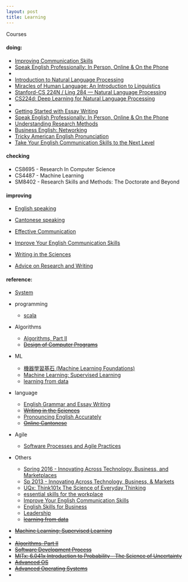 ```yaml
---
layout: post
title: Learning
---
```

Courses

#### doing: 
  - [Improving Communication Skills](https://www.coursera.org/learn/wharton-communication-skills/home/welcome)
  - [Speak English Professionally: In Person, Online & On the Phone](https://www.coursera.org/learn/speak-english-professionally/home/welcome)
  -  
  -  [Introduction to Natural Language Processing
](https://www.coursera.org/learn/natural-language-processing/home/welcome)
  - [Miracles of Human Language: An Introduction to Linguistics](https://www.coursera.org/learn/human-language/lecture/MR57B/human-language-versus-other-languages)
  - [Stanford-CS 224N / Ling 284  —  Natural Language Processing](http://web.stanford.edu/class/cs224n/syllabus.shtml)
  - [CS224d: Deep Learning for Natural Language Processing](http://cs224d.stanford.edu/)
  - 
  - [Getting Started with Essay Writing](https://www.coursera.org/learn/getting-started-with-essay-writing/home/welcome)
  - [Speak English Professionally: In Person, Online & On the Phone](https://www.coursera.org/learn/speak-english-professionally/home/welcome)
  - [Understanding Research Methods](https://www.coursera.org/learn/research-methods/home/welcome)
  - [Business English: Networking](https://www.coursera.org/learn/business-english-intro/home/welcome)
  - [Tricky American English Pronunciation](https://www.coursera.org/learn/tricky-american-english-pronunciation/home/welcome)
  - [Take Your English Communication Skills to the Next Level](https://www.coursera.org/learn/english-communication-capstone)
  

#### checking
  - CS8695 - Research In Computer Science
  - CS4487 - Machine Learning
  - SM8402 - Research Skills and Methods: The Doctorate and Beyond
   

#### improving
  - [English speaking](http://elss.elc.cityu.edu.hk/ELSS/activities.aspx)
  - [Cantonese speaking](https://www.ilc.cuhk.edu.hk/Chinese/pthprog1/tm_introduction.html)
  
  - [Effective Communication](https://www.coursera.org/learn/effective-intercultural-communication/home/welcome)
  - [Improve Your English Communication Skills](https://www.coursera.org/learn/professional-emails-english/home/welcome)
  - [Writing in the Sciences](https://lagunita.stanford.edu/courses/Medicine/SciWrite./Fall2015/info)
  - [Advice on Research and Writing](http://www.cs.cmu.edu/afs/cs.cmu.edu/user/mleone/web/how-to.html)


#### reference:
 
  * [System](https://github.com/muyun/dev.computersystem/blob/master/constructsystem/README.md) 
  * programming
      - [scala](https://class.coursera.org/progfun-003)

  * Algorithms
     - [Algorithms, Part II](https://www.coursera.org/course/algs4partII)    
     - <del>[Design of Computer Programs](https://www.udacity.com/wiki/cs212) </del>

     
  * ML
     - [機器學習基石 (Machine Learning Foundations)](https://class.coursera.org/ntumlone-003)  
     - [Machine Learning: Supervised Learning](https://www.udacity.com/course/viewer#!/c-ud675/l-684818868/m-640579194)
     - [learning from data](https://work.caltech.edu/telecourse.html)  

  * language 
       - [English Grammar and Essay Writing](https://www.edx.org/course/english-grammar-essay-writing-uc-berkeleyx-colwri2-2x)    
       - <del>[Writing in the Sciences](https://lagunita.stanford.edu/courses/Medicine/SciWrite./Fall2015/info)</del>  
       - [Pronouncing English Accurately](http://www.scs.cuhk.edu.hk/search/course_details.php?l=en&term=161&course_cd=379105&class_cd=01&fm=gc)    
       - <del>[Online Cantonese](https://www.ilc.cuhk.edu.hk/EN/CHResources/Lang_CAN_Adv.aspx)</del>


  * Agile
      - [Software Processes and Agile Practices](https://www.coursera.org/learn/software-processes-and-agile-practices#)

  * Others
     - [Spring 2016 - Innovating Across Technology, Business, and Marketplaces](https://www.cs.princeton.edu/courses/archive/spring16/cos448/reading.html)
     - [Sp 2013 - Innovating Across Technology, Business, & Markets](http://www.cs.princeton.edu/courses/archive/spring13/cos448/web/schedule.html)
     - [UQx: Think101x The Science of Everyday Thinking](https://courses.edx.org/courses/course-v1:UQx+Think101x+1T2016/info)
     - [essential skills for the workplace](https://www.coursera.org/learn/project-management-basics/home/welcome)
     - [Improve Your English Communication Skills](https://www.coursera.org/specializations/improve-english)
     - [English Skills for Business](https://www.coursera.org/specializations/business-english)
     - [Leadership](https://www.coursera.org/learn/leadership-skills/home/welcome)
     - <del>[learning from data](https://work.caltech.edu/telecourse.html) </del>
  - <del>[Machine Learning: Supervised Learning](https://www.udacity.com/course/viewer#!/c-ud675/l-684818868/m-640579194)</del>
  - 
  - <del>[Algorithms, Part II](https://www.coursera.org/course/algs4partII) </del>   
  - <del>[Software Development Process](https://www.udacity.com/course/software-development-process--ud805)</del>
  - <del>[MITx: 6.041x Introduction to Probability - The Science of Uncertainty](https://courses.edx.org/courses/course-v1:MITx+6.041x_3+2T2016/info)</del> 
  - <del>[Advanced OS](https://www.udacity.com/course/gt-refresher-advanced-os--ud098) </del>
  - <del>[Advanced Operating Systems](https://www.udacity.com/course/advanced-operating-systems--ud189)</del>
  - 


